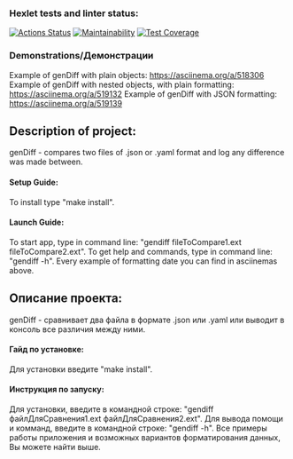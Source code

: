 ### Hexlet tests and linter status:

[![Actions Status](https://github.com/ViktorFAlex/frontend-project-46/workflows/hexlet-check/badge.svg)](https://github.com/ViktorFAlex/frontend-project-46/actions)
[![Maintainability](https://api.codeclimate.com/v1/badges/9a9be89c302d18b51243/maintainability)](https://codeclimate.com/github/ViktorFAlex/frontend-project-46/maintainability)
[![Test Coverage](https://api.codeclimate.com/v1/badges/9a9be89c302d18b51243/test_coverage)](https://codeclimate.com/github/ViktorFAlex/frontend-project-46/test_coverage)

### Demonstrations/Демонстрации

Example of genDiff with plain objects: https://asciinema.org/a/518306
Example of genDiff with nested objects, with plain formatting: https://asciinema.org/a/519132
Example of genDiff with JSON formatting: https://asciinema.org/a/519139

## Description of project:
genDiff - compares two files of .json or .yaml format and log any difference was made between.
#### Setup Guide: 
To install type "make install".
#### Launch Guide:
To start app, type in command line: "gendiff fileToCompare1.ext fileToCompare2.ext".
To get help and commands, type in command line: "gendiff -h".
Every example of formatting date you can find in asciinemas above.    
## Описание проекта:
genDiff - сравнивает два файла в формате .json или .yaml или выводит в консоль все различия между ними.
#### Гайд по установке:
Для установки введите "make install".
#### Инструкция по запуску: 
Для установки, введите в командной строке: "gendiff файлДляСравнения1.ext файлДляСравнения2.ext".
Для вывода помощи и комманд, введите в командной строке: "gendiff -h".
Все примеры работы приложения и возможных вариантов форматирования данных, Вы можете найти выше.

